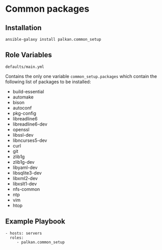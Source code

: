 Common packages
========

Installation
--------------

`ansible-galaxy install palkan.common_setup`

Role Variables
--------------

`defaults/main.yml`

Contains the only one variable `common_setup.packages` which contain the following list of packages to be installed:

- build-essential
- automake
- bison
- autoconf
- pkg-config
- libreadline6
- libreadline6-dev
- openssl
- libssl-dev
- libncurses5-dev
- curl
- git
- zlib1g
- zlib1g-dev
- libyaml-dev
- libsqlite3-dev
- libxml2-dev
- libxslt1-dev
- nfs-common
- ntp
- vim
- htop

Example Playbook
-------------------------
    - hosts: servers
      roles:
         - palkan.common_setup
